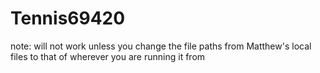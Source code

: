 # Tennis69420


note: will not work unless you change the file paths from Matthew's local files to that of wherever you are running it from
